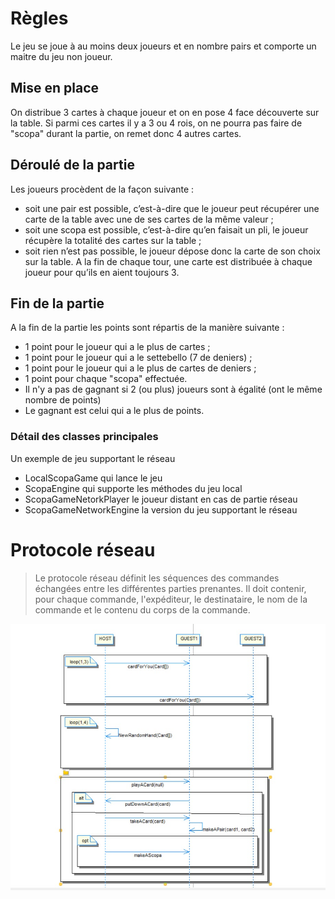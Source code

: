 # Règles

Le jeu se joue à au moins deux joueurs et en nombre pairs et comporte un maitre du jeu non joueur.


## Mise en place

On distribue 3 cartes à chaque joueur et on en pose 4 face découverte sur la table. Si parmi ces cartes il y a 3 ou 4 rois, on ne pourra pas faire de "scopa" durant la partie, on remet donc 4 autres cartes.


## Déroulé de la partie

Les joueurs procèdent de la façon suivante : 
-	soit une pair est possible, c’est-à-dire que le joueur peut récupérer une carte de la table avec une de ses cartes de la même valeur ;
-	soit une scopa est possible, c’est-à-dire qu’en faisait un pli, le joueur récupère la totalité des cartes sur la table ; 
-	soit rien n’est pas possible, le joueur dépose donc la carte de son choix sur la table.
A la fin de chaque tour, une carte est distribuée à chaque joueur pour qu’ils en aient toujours 3.


## Fin de la partie

A la fin de la partie les points sont répartis de la manière suivante :
-	1 point pour le joueur qui a le plus de cartes ;
-	1 point pour le joueur qui a le settebello (7 de deniers) ;
-	1 point pour le joueur qui a le plus de cartes de deniers ; 
-	1 point pour chaque "scopa" effectuée.
- Il n'y a pas de gagnant si 2 (ou plus) joueurs sont à égalité (ont le même nombre de points)
- Le gagnant est celui qui a le plus de points.


### Détail des classes principales

Un exemple de jeu supportant le réseau

* LocalScopaGame qui lance le jeu
* ScopaEngine qui supporte les méthodes du jeu local
* ScopaGameNetorkPlayer le joueur distant en cas de partie réseau
* ScopaGameNetworkEngine la version du jeu supportant le réseau


# Protocole réseau

> Le protocole réseau définit les séquences des commandes échangées entre les différentes parties prenantes. Il doit contenir, pour chaque commande, l'expéditeur, le destinataire, le nom de la commande et le contenu du corps de la commande.

![protocole](diagramme.jpeg)


